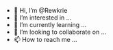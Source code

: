 - 👋 Hi, I’m @Rewkrie
- 👀 I’m interested in ...
- 🌱 I’m currently learning ...
- 💞️ I’m looking to collaborate on ...
- 📫 How to reach me ...

<!---
Rewkrie/Rewkrie is a ✨ special ✨ repository because its `README.md` (this file) appears on your GitHub profile.
You can click the Preview link to take a look at your changes.
--->

